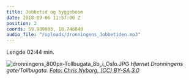 ```yaml
---
title: Jobbetid og byggeboom
date: 2018-09-06 11:57:00 Z
position: 2
coords: 59.909903, 10.746040
audio_file: "/uploads/dronningens_Jobbetiden.mp3"
---
```


Lengde 02:44 min.

![dronningens_800px-Tollbugata_8b_i_Oslo.JPG](/uploads/dronningens_800px-Tollbugata_8b_i_Oslo.JPG)
*Hjørnet Dronningens gate/Tollbugata. [Foto: Chris Nyborg, (CC) BY-SA 3.0](https://lokalhistoriewiki.no/wiki/Fil:Tollbugata_8b_i_Oslo.JPG)*